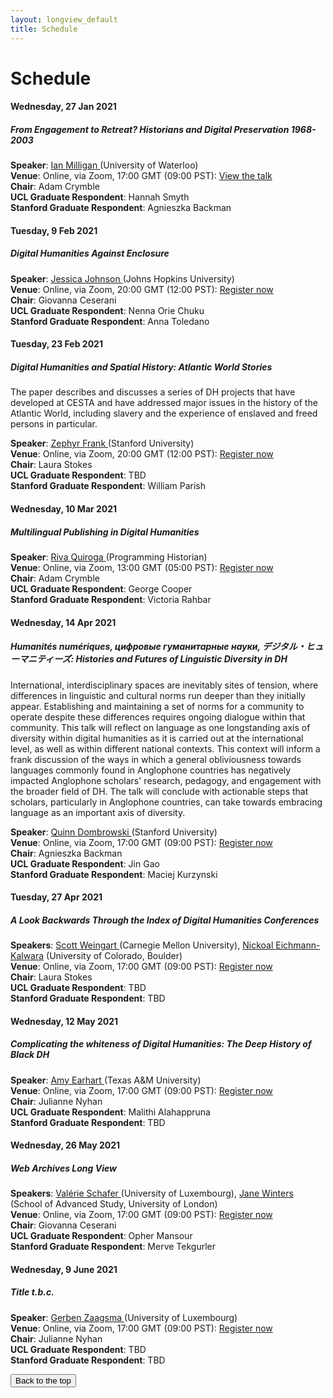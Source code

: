 ```yaml
---
layout: longview_default
title: Schedule
---
```


<h1 class="text-center my-5" id="top">Schedule</h1>

<div class="card" id="milligan">
	<div class="card-body past-talk">
		<h4 class="card-title">Wednesday, 27 Jan 2021</h4>
		<h5 class="card-subtitle mb-2 text-muted">From Engagement to Retreat? Historians and Digital Preservation 1968-2003</h5>
		<strong>Speaker</strong>: <a href="https://uwaterloo.ca/history/people-profiles/ian-milligan">Ian Milligan </a>(University of Waterloo)<br/>
		<strong>Venue</strong>: Online, via Zoom, 17:00 GMT (09:00 PST): <a href="https://mediacentral.ucl.ac.uk/Play/54356">View the talk</a><br/>
		<strong>Chair</strong>: Adam Crymble<br/> 
		<strong>UCL Graduate Respondent</strong>: Hannah Smyth<br/>
		<strong>Stanford Graduate Respondent</strong>: Agnieszka Backman
	</div>
</div>
<p></p>
<div class="card" id="johnson">
	<div class="card-body">
		<h4 class="card-title">Tuesday, 9 Feb 2021</h4>
		<h5 class="card-subtitle mb-2 text-muted">Digital Humanities Against Enclosure</h5>
		<strong>Speaker</strong>: <a href="https://history.jhu.edu/directory/jessica-johnson/">Jessica Johnson </a>(Johns Hopkins University)<br/>
		<strong>Venue</strong>: Online, via Zoom, 20:00 GMT (12:00 PST): <a href="https://www.eventbrite.co.uk/e/jessica-johnson-digital-humanities-against-enclosure-tickets-136484455681">Register now</a><br/>
		<strong>Chair</strong>: Giovanna Ceserani<br/> 
		<strong>UCL Graduate Respondent</strong>: Nenna Orie Chuku<br/>
		<strong>Stanford Graduate Respondent</strong>: Anna Toledano
	</div>
</div>
<p></p>
<div class="card" id="frank">
	<div class="card-body">
		<h4 class="card-title">Tuesday, 23 Feb 2021</h4>
		<h5 class="card-subtitle mb-2 text-muted">Digital Humanities and Spatial History: Atlantic World Stories</h5>
		<p class="card-subtitle mb-2">The paper describes and discusses a series of DH projects that have developed at CESTA and have addressed major issues in the history of the Atlantic World, including slavery and the experience of enslaved and freed persons in particular.</p>
		<strong>Speaker</strong>: <a href="https://history.stanford.edu/people/zephyr-frank">Zephyr Frank </a>(Stanford University)<br/>
		<strong>Venue</strong>: Online, via Zoom, 20:00 GMT (12:00 PST): <a href="https://www.eventbrite.co.uk/e/zephyr-frank-digital-humanities-spatial-history-atlantic-world-stories-tickets-136608235911">Register now</a><br/>
		<strong>Chair</strong>: Laura Stokes<br/> 
		<strong>UCL Graduate Respondent</strong>: TBD<br/>
		<strong>Stanford Graduate Respondent</strong>: William Parish
	</div>
</div>
<p></p>
<div class="card" id="quiroga">
	<div class="card-body">
		<h4 class="card-title">Wednesday, 10 Mar 2021</h4>
		<h5 class="card-subtitle mb-2 text-muted">Multilingual Publishing in Digital Humanities</h5>
		<strong>Speaker</strong>: <a href="https://rivaquiroga.cl/proyectos/">Riva Quiroga </a>(Programming Historian)<br/>
		<strong>Venue</strong>: Online, via Zoom, 13:00 GMT (05:00 PST): <a href="https://www.eventbrite.co.uk/e/riva-quiroga-multilingual-digital-humanities-tickets-136609052353">Register now</a><br/>
		<strong>Chair</strong>: Adam Crymble<br/> 
		<strong>UCL Graduate Respondent</strong>: George Cooper<br/>
		<strong>Stanford Graduate Respondent</strong>: Victoria Rahbar
	</div>
</div>
<p></p>
<div class="card" id="dombrowski">
	<div class="card-body">
		<h4 class="card-title">Wednesday, 14 Apr 2021</h4>
		<h5 class="card-subtitle mb-2 text-muted">Humanités numériques, цифровые гуманитарные науки, デジタル・ヒューマニティーズ: Histories and Futures of Linguistic Diversity in DH</h5>
		<p class="card-subtitle mb-2">International, interdisciplinary spaces are inevitably sites of tension, where differences in linguistic and cultural norms run deeper than they initially appear. Establishing and maintaining a set of norms for a community to operate despite these differences requires ongoing dialogue within that community. This talk will reflect on language as one longstanding axis of diversity within digital humanities as it is carried out at the international level, as well as within different national contexts. This context will inform a frank discussion of the ways in which a general obliviousness towards languages commonly found in Anglophone countries has negatively impacted Anglophone scholars' research, pedagogy, and engagement with the broader field of DH. The talk will conclude with actionable steps that scholars, particularly in Anglophone countries, can take towards embracing language as an important axis of diversity.</p>
		<strong>Speaker</strong>: <a href="https://dlcl.stanford.edu/people/quinn-dombrowski">Quinn Dombrowski </a>(Stanford University)<br/>
		<strong>Venue</strong>: Online, via Zoom, 17:00 GMT (09:00 PST): <a href="https://www.eventbrite.co.uk/e/quinn-dombrowski-histories-and-futures-of-linguistic-diversity-in-dh-tickets-137766408035">Register now</a><br/>
		<strong>Chair</strong>: Agnieszka Backman<br/> 
		<strong>UCL Graduate Respondent</strong>: Jin Gao<br/>
		<strong>Stanford Graduate Respondent</strong>: Maciej Kurzynski
	</div>
</div>
<p></p>

<div class="card" id="weingart">
	<div class="card-body">
		<h4 class="card-title">Tuesday, 27 Apr 2021</h4>
		<h5 class="card-subtitle mb-2 text-muted">A Look Backwards Through the Index of Digital Humanities Conferences</h5>
		<strong>Speakers</strong>: <a href="https://www.library.cmu.edu/about/people/scott-weingart">Scott Weingart </a>(Carnegie Mellon University), <a href="https://www.colorado.edu/libraries/nickoal-eichmann-kalwara">Nickoal Eichmann-Kalwara</a> (University of Colorado, Boulder)<br/>
		<strong>Venue</strong>: Online, via Zoom, 17:00 GMT (09:00 PST): <a href="https://www.eventbrite.co.uk/e/weingart-a-look-backwards-through-the-index-of-dh-conferences-tickets-137766656779">Register now</a><br/>
		<strong>Chair</strong>: Laura Stokes<br/> 
		<strong>UCL Graduate Respondent</strong>: TBD<br/>
		<strong>Stanford Graduate Respondent</strong>: TBD
	</div>
</div>
<p></p>
<div class="card" id="earhart">
	<div class="card-body">
		<h4 class="card-title">Wednesday, 12 May 2021</h4>
		<h5 class="card-subtitle mb-2 text-muted">Complicating the whiteness of Digital Humanities:  The Deep History of Black DH</h5>
		<strong>Speaker</strong>: <a href="https://liberalarts.tamu.edu/english/profile/amy-earhart/">Amy Earhart </a>(Texas A&M University)<br/>
		<strong>Venue</strong>: Online, via Zoom, 17:00 GMT (09:00 PST): <a href="https://www.eventbrite.co.uk/e/complicating-the-whiteness-of-digital-humanities-deep-history-of-black-dh-tickets-132245450703">Register now</a><br/>
		<strong>Chair</strong>: Julianne Nyhan<br/> 
		<strong>UCL Graduate Respondent</strong>: Malithi Alahappruna<br/>
		<strong>Stanford Graduate Respondent</strong>: TBD
	</div>
</div>
<p></p>
<div class="card" id="schafer">
	<div class="card-body">
		<h4 class="card-title">Wednesday, 26 May 2021</h4>
		<h5 class="card-subtitle mb-2 text-muted">Web Archives Long View</h5>
		<strong>Speakers</strong>: <a href="https://www.c2dh.uni.lu/people/valerie-schafer">Valérie Schafer </a>(University of Luxembourg), <a href="https://research.sas.ac.uk/search/staff/126/professor-jane-winters/">Jane Winters</a> (School of Advanced Study, University of London)<br/>
		<strong>Venue</strong>: Online, via Zoom, 17:00 GMT (09:00 PST): <a href="https://www.eventbrite.co.uk/e/the-web-archives-long-view-tickets-129661660517">Register now</a><br/>
		<strong>Chair</strong>: Giovanna Ceserani<br/> 
		<strong>UCL Graduate Respondent</strong>: Opher Mansour<br/>
		<strong>Stanford Graduate Respondent</strong>: Merve Tekgurler
	</div>
</div>
<p></p>

<div class="card" id="zaagsma">
	<div class="card-body">
		<h4 class="card-title">Wednesday, 9 June 2021</h4>
		<h5 class="card-subtitle mb-2 text-muted">Title t.b.c.</h5>
		<strong>Speaker</strong>: <a href="https://www.c2dh.uni.lu/people/gerben-zaagsma">Gerben Zaagsma </a>(University of Luxembourg)<br/>
		<strong>Venue</strong>: Online, via Zoom, 17:00 GMT (09:00 PST): <a href="https://www.eventbrite.co.uk/e/tbd-tickets-136609184749?aff=">Register now</a><br/>
		<strong>Chair</strong>: Julianne Nyhan<br/> 
		<strong>UCL Graduate Respondent</strong>: TBD<br/>
		<strong>Stanford Graduate Respondent</strong>: TBD
	</div>
</div>
<p></p>

<button type="button" class="btn btn-light" onclick="window.location.href='#top';">Back to the top</button>
